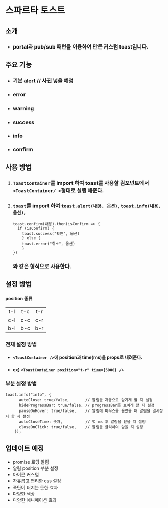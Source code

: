 # 스파르타 토스트

## 소개

- ### portal과 pub/sub 패턴을 이용하여 만든 커스텀 toast입니다.

## 주요 기능

- ### 기본 alert // 사진 넣을 예정

- ### error

- ### warning

- ### success

- ### info

- ### confirm

## 사용 방법

1. ### `ToastContainer`를 import 하여 toast를 사용할 컴포넌트에서 `<ToastContainer/ >`형태로 실행 해준다.
2. ### `toast`를 import 하여 `toast.alert(내용, 옵션)`, `toast.info(내용, 옵션)`,

   ```
   toast.confirm(내용).then(isConfirm => {
     if (isConfirm) {
       toast.success("확인", 옵션)
       } else {
       toast.error("취소", 옵션)
       }
   })
   ```

    ### 와 같은 형식으로 사용한다.

## 설정 방법

#### position 종류

|     |     |     |
| :-: | :-: | :-: |
| t-l | t-c | t-r |
| c-l | c-c | c-r |
| b-l | b-c | b-r |

### 전체 설정 방법

- #### `<ToastContainer />`에 position과 time(ms)을 props로 내려준다. <br/>
- #### ex) `<ToastContainer position="t-r" time={5000} />`<br/>

### 부분 설정 방법

```
toast.info("info", {
      autoClose: true/false,       // 알림을 자동으로 닫기게 할 지 설정
      hideProgressBar: true/false, // progressBar를 보이게 할 지 설정
      pauseOnHover: true/false,    // 알림에 마우스를 올렸을 때 알림을 일시정지 할 지 설정
      autoCloseTime: 숫자,          // 몇 ms 후 알림을 닫을 지 설정
      closeOnClick: true/false,    // 알림을 클릭하여 닫을 지 설정
    });
```

## 업데이트 예정

- promise 로딩 알림
- 알림 position 부분 설정
- 아이콘 커스텀
- 자유롭고 편리한 css 설정
- 폭탄이 터지는 듯한 효과
- 다양한 색상
- 다양한 애니메이션 효과
